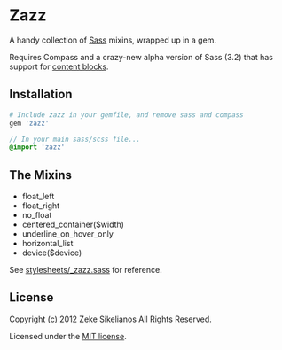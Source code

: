 Zazz
====

A handy collection of [Sass](http://sass-lang.com/) mixins, wrapped up in a gem.

Requires Compass and a crazy-new alpha version of Sass (3.2) that has support for 
[content blocks](http://thesassway.com/intermediate/responsive-web-design-part-2).

Installation
------------

```ruby
# Include zazz in your gemfile, and remove sass and compass
gem 'zazz'
```

```sass
// In your main sass/scss file...
@import 'zazz'
```

The Mixins
----------

- float_left
- float_right
- no_float
- centered_container($width)
- underline_on_hover_only
- horizontal_list
- device($device)

See [stylesheets/_zazz.sass](https://github.com/zeke/zazz/blob/master/stylesheets/_zazz.sass)
for reference.
    
License
-------
Copyright (c) 2012 Zeke Sikelianos
All Rights Reserved.

Licensed under the [MIT license](http://www.opensource.org/licenses/mit-license.php).